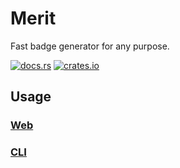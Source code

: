 # Merit

Fast badge generator for any purpose.

[![docs.rs](https://merit-badge.dev/b/docs/0.7.1?color=4d76ae)](https://docs.rs/merit/)
[![crates.io](https://merit-badge.dev/b/crates.io/v0.7.1?color=fe7d37)](https://crates.io/crates/merit)


## Usage

### [Web](merit-web/Readme.md)

### [CLI](merit/Readme.md)
